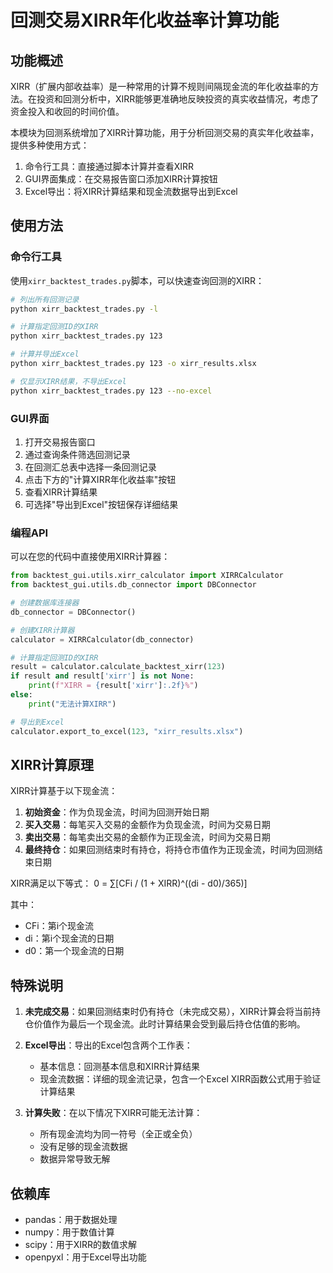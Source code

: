 # 回测交易XIRR年化收益率计算功能

## 功能概述

XIRR（扩展内部收益率）是一种常用的计算不规则间隔现金流的年化收益率的方法。在投资和回测分析中，XIRR能够更准确地反映投资的真实收益情况，考虑了资金投入和收回的时间价值。

本模块为回测系统增加了XIRR计算功能，用于分析回测交易的真实年化收益率，提供多种使用方式：

1. 命令行工具：直接通过脚本计算并查看XIRR
2. GUI界面集成：在交易报告窗口添加XIRR计算按钮
3. Excel导出：将XIRR计算结果和现金流数据导出到Excel

## 使用方法

### 命令行工具

使用`xirr_backtest_trades.py`脚本，可以快速查询回测的XIRR：

```bash
# 列出所有回测记录
python xirr_backtest_trades.py -l

# 计算指定回测ID的XIRR
python xirr_backtest_trades.py 123

# 计算并导出Excel
python xirr_backtest_trades.py 123 -o xirr_results.xlsx

# 仅显示XIRR结果，不导出Excel
python xirr_backtest_trades.py 123 --no-excel
```

### GUI界面

1. 打开交易报告窗口
2. 通过查询条件筛选回测记录
3. 在回测汇总表中选择一条回测记录
4. 点击下方的"计算XIRR年化收益率"按钮
5. 查看XIRR计算结果
6. 可选择"导出到Excel"按钮保存详细结果

### 编程API

可以在您的代码中直接使用XIRR计算器：

```python
from backtest_gui.utils.xirr_calculator import XIRRCalculator
from backtest_gui.utils.db_connector import DBConnector

# 创建数据库连接器
db_connector = DBConnector()

# 创建XIRR计算器
calculator = XIRRCalculator(db_connector)

# 计算指定回测ID的XIRR
result = calculator.calculate_backtest_xirr(123)
if result and result['xirr'] is not None:
    print(f"XIRR = {result['xirr']:.2f}%")
else:
    print("无法计算XIRR")

# 导出到Excel
calculator.export_to_excel(123, "xirr_results.xlsx")
```

## XIRR计算原理

XIRR计算基于以下现金流：

1. **初始资金**：作为负现金流，时间为回测开始日期
2. **买入交易**：每笔买入交易的金额作为负现金流，时间为交易日期
3. **卖出交易**：每笔卖出交易的金额作为正现金流，时间为交易日期
4. **最终持仓**：如果回测结束时有持仓，将持仓市值作为正现金流，时间为回测结束日期

XIRR满足以下等式：
0 = ∑[CFi / (1 + XIRR)^((di - d0)/365)]

其中：
- CFi：第i个现金流
- di：第i个现金流的日期
- d0：第一个现金流的日期

## 特殊说明

1. **未完成交易**：如果回测结束时仍有持仓（未完成交易），XIRR计算会将当前持仓价值作为最后一个现金流。此时计算结果会受到最后持仓估值的影响。

2. **Excel导出**：导出的Excel包含两个工作表：
   - 基本信息：回测基本信息和XIRR计算结果
   - 现金流数据：详细的现金流记录，包含一个Excel XIRR函数公式用于验证计算结果

3. **计算失败**：在以下情况下XIRR可能无法计算：
   - 所有现金流均为同一符号（全正或全负）
   - 没有足够的现金流数据
   - 数据异常导致无解

## 依赖库

- pandas：用于数据处理
- numpy：用于数值计算
- scipy：用于XIRR的数值求解
- openpyxl：用于Excel导出功能 